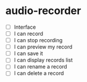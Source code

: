 # audio-recorder


- [ ] Interface
- [ ] I can record
- [ ] I can stop recording
- [ ] I can preview my record
- [ ] I can save it
- [ ] I can display records list
- [ ] I can rename a record
- [ ] I can delete a record
